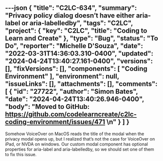 ---json
{
  "title": "C2LC-634",
  "summary": "Privacy policy dialog doesn’t have either aria-label or aria-labelledby",
  "tags": "C2LC",
  "project": {
    "key": "C2LC",
    "title": "Coding to Learn and Create"
  },
  "type": "Bug",
  "status": "To Do",
  "reporter": "Michelle D'Souza",
  "date": "2022-03-31T14:36:03.310-0400",
  "updated": "2024-04-24T13:40:27.161-0400",
  "versions": [],
  "fixVersions": [],
  "components": [
    "Coding Environment"
  ],
  "environment": null,
  "issueLinks": [],
  "attachments": [],
  "comments": [
    {
      "id": "27722",
      "author": "Simon Bates",
      "date": "2024-04-24T13:40:26.946-0400",
      "body": "Moved to GitHub: <https://github.com/codelearncreate/c2lc-coding-environment/issues/471>&#x20;\n"
    }
  ]
}
---
Somehow VoiceOver on MacOS reads the title of the modal when the privacy modal opens up, but I realized that’s not the case for VoiceOver on iPad, or NVDA on windows. Our custom modal component has optional properties for aria-label and aria-labelledby, so we should set one of them to fix this issue.

        